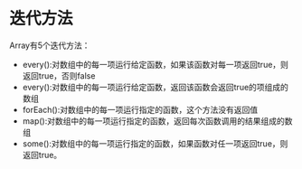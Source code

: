 # 迭代方法
Array有5个迭代方法：
- every():对数组中的每一项运行给定函数，如果该函数对每一项返回true，则返回true，否则false
- every():对数组中的每一项运行给定函数，返回该函数会返回true的项组成的数组
- forEach():对数组中的每一项运行指定的函数，这个方法没有返回值
- map():对数组中的每一项运行指定的函数，返回每次函数调用的结果组成的数组
- some():对数组中的每一项运行指定的函数，如果函数对任一项返回true，则返回true。